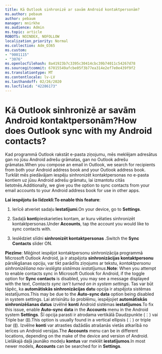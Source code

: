```yaml
---
title: Kā Outlook sinhronizē ar savām Android kontaktpersonām?
ms.author: pebaum
author: pebaum
manager: mnirkhe
ms.audience: Admin
ms.topic: article
ROBOTS: NOINDEX, NOFOLLOW
localization_priority: Normal
ms.collection: Adm_O365
ms.custom:
- "9001115"
- "3076"
ms.openlocfilehash: 8a41923b7c3395c30414cbc39b74011c54267d78
ms.sourcegitcommit: 67015549afcbe05f3b77ea314e2ef7e0e439f9f2
ms.translationtype: MT
ms.contentlocale: lv-LV
ms.lasthandoff: 02/26/2020
ms.locfileid: "42286173"
---
```

# <a name="how-does-outlook-sync-with-my-android-contacts"></a><span data-ttu-id="9a883-102">Kā Outlook sinhronizē ar savām Android kontaktpersonām?</span><span class="sxs-lookup"><span data-stu-id="9a883-102">How does Outlook sync with my Android contacts?</span></span>

<span data-ttu-id="9a883-103">Kad programmā Outlook rakstāt e-pasta ziņojumu, mēs meklējam adresātus gan no jūsu Android adrešu grāmatas, gan no Outlook adrešu grāmatas.</span><span class="sxs-lookup"><span data-stu-id="9a883-103">When you compose an email in Outlook, we search for recipients from both your Android address book and your Outlook address book.</span></span> <span data-ttu-id="9a883-104">Turklāt mēs piedāvājam iespēju sinhronizēt kontaktpersonas no e-pasta kontiem uz jūsu Android adrešu grāmatu, lai izmantotu citās lietotnēs.</span><span class="sxs-lookup"><span data-stu-id="9a883-104">Additionally, we give you the option to sync contacts from your email accounts to your Android address book for use in other apps.</span></span> 
 
<span data-ttu-id="9a883-105">**Lai iespējotu šo līdzekli**:</span><span class="sxs-lookup"><span data-stu-id="9a883-105">**To enable this feature**:</span></span>
 
1. <span data-ttu-id="9a883-106">Ierīcē atveriet sadaļu **Iestatījumi**.</span><span class="sxs-lookup"><span data-stu-id="9a883-106">On your device, go to **Settings**.</span></span>

2. <span data-ttu-id="9a883-107">Sadaļā **konti**pieskarieties kontam, ar kuru vēlaties sinhronizēt kontaktpersonas.</span><span class="sxs-lookup"><span data-stu-id="9a883-107">Under **Accounts**, tap the account you would like to sync contacts with.</span></span>

3. <span data-ttu-id="9a883-108">Ieslēdziet slīdni **sinhronizēt kontaktpersonas** .</span><span class="sxs-lookup"><span data-stu-id="9a883-108">Switch the **Sync Contacts** slider ON.</span></span>
 
<span data-ttu-id="9a883-109">**Piezīme**: Mēģinot iespējot kontaktpersonu sinhronizācija programmā Microsoft Outlook Android, ja ir atspējota **sinhronizācijas kontaktpersonu** pārslēgšanas opciju, var tikt parādīts ziņojums ar tekstu, *kontaktpersonu sinhronizēšana nav ieslēgta sistēmas iestatījumus*.</span><span class="sxs-lookup"><span data-stu-id="9a883-109">**Note**: When you attempt to enable contacts sync in Microsoft Outlook for Android, if the toggle option for **Sync contacts** is disabled, you may see a message displayed with the text, *Contacts sync isn't turned on in system settings*.</span></span> <span data-ttu-id="9a883-110">Tas var būt tāpēc, ka **automātiskās sinhronizācijas datu** opcija ir atspējota sistēmas iestatījumos.</span><span class="sxs-lookup"><span data-stu-id="9a883-110">This may be due to the **Auto-sync data** option being disabled in system settings.</span></span> <span data-ttu-id="9a883-111">Lai atrisinātu šo problēmu, iespējojiet **automātiskās sinhronizēšanas datus** izvēlnē **konti** Android sistēmas **iestatījumos**.</span><span class="sxs-lookup"><span data-stu-id="9a883-111">To fix this issue, enable  **Auto-sync data** in the  **Accounts** menu in the Android system  **Settings**.</span></span> <span data-ttu-id="9a883-112">Šī opcija parasti ir atrodama vertikālā Daudzpunkte (⋮) vai Triple bar (⫼).</span><span class="sxs-lookup"><span data-stu-id="9a883-112">This option is usually found in a vertical ellipsis (⋮) or triple bar (⫼).</span></span> <span data-ttu-id="9a883-113">Izvēlne **konti** var atrasties dažādās atrašanās vietās atkarībā no ierīces un Android versijas.</span><span class="sxs-lookup"><span data-stu-id="9a883-113">The  **Accounts** menu can be in different locations, depending on the make of the device and version of Android.</span></span> <span data-ttu-id="9a883-114">Lielākajā daļā jaunāko modeļu **kontus** var meklēt **iestatījumos**.</span><span class="sxs-lookup"><span data-stu-id="9a883-114">In most newer models, **Accounts** can be searched for in **Settings**.</span></span>